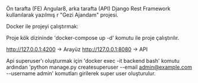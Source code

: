 Ön tarafta (FE) Angular8, arka tarafta (API) Django Rest Framework kullanılarak yazılmış r "Gezi Ajandam" projesi.

Docker ile projeyi çalıştırmak:

Proje kök dizininde 'docker-compose up -d' komutu ile proje çalıştırılır.

http://127.0.0.1:4200 -> Arayüz
http://127.0.0.1:8080 -> API

Api superuser'ı oluşturmak için 'docker exec -it backend bash' komutu ardından 'python manage.py createsuperuser --email admin@example.com --username admin' komutları girilerek super user oluşturulur.
